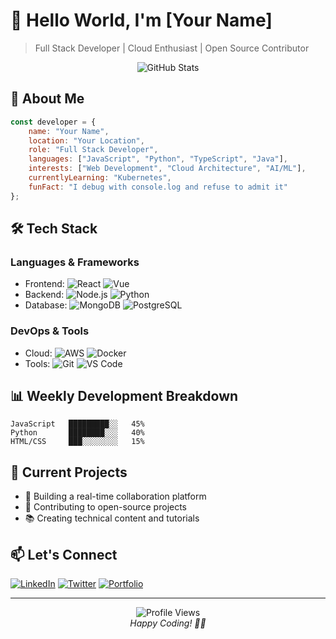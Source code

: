 # 👋 Hello World, I'm [Your Name]

> Full Stack Developer | Cloud Enthusiast | Open Source Contributor

<div align="center">
  <img src="https://github-readme-stats.vercel.app/api?username=YOUR_USERNAME&show_icons=true&theme=radical" alt="GitHub Stats" />
</div>

## 🚀 About Me

```javascript
const developer = {
    name: "Your Name",
    location: "Your Location",
    role: "Full Stack Developer",
    languages: ["JavaScript", "Python", "TypeScript", "Java"],
    interests: ["Web Development", "Cloud Architecture", "AI/ML"],
    currentlyLearning: "Kubernetes",
    funFact: "I debug with console.log and refuse to admit it"
};
```

## 🛠️ Tech Stack

### Languages & Frameworks
- Frontend: ![React](https://img.shields.io/badge/-React-61DAFB?logo=react&logoColor=white) ![Vue](https://img.shields.io/badge/-Vue-4FC08D?logo=vue.js&logoColor=white)
- Backend: ![Node.js](https://img.shields.io/badge/-Node.js-339933?logo=node.js&logoColor=white) ![Python](https://img.shields.io/badge/-Python-3776AB?logo=python&logoColor=white)
- Database: ![MongoDB](https://img.shields.io/badge/-MongoDB-47A248?logo=mongodb&logoColor=white) ![PostgreSQL](https://img.shields.io/badge/-PostgreSQL-336791?logo=postgresql&logoColor=white)

### DevOps & Tools
- Cloud: ![AWS](https://img.shields.io/badge/-AWS-232F3E?logo=amazon-aws&logoColor=white) ![Docker](https://img.shields.io/badge/-Docker-2496ED?logo=docker&logoColor=white)
- Tools: ![Git](https://img.shields.io/badge/-Git-F05032?logo=git&logoColor=white) ![VS Code](https://img.shields.io/badge/-VS%20Code-007ACC?logo=visual-studio-code&logoColor=white)

## 📊 Weekly Development Breakdown

```text
JavaScript   █████████░░   45%
Python       ████████░░░   40%
HTML/CSS     ███░░░░░░░░   15%
```

## 🌱 Current Projects

- 🔭 Building a real-time collaboration platform
- 🌟 Contributing to open-source projects
- 📚 Creating technical content and tutorials

## 📫 Let's Connect

[![LinkedIn](https://img.shields.io/badge/-LinkedIn-0077B5?style=flat&logo=LinkedIn&logoColor=white)](https://linkedin.com/in/YOUR_USERNAME)
[![Twitter](https://img.shields.io/badge/-Twitter-1DA1F2?style=flat&logo=Twitter&logoColor=white)](https://twitter.com/YOUR_USERNAME)
[![Portfolio](https://img.shields.io/badge/-Portfolio-000000?style=flat&logo=About.me&logoColor=white)](https://YOUR_WEBSITE.com)

---
<div align="center">
  <img src="https://komarev.com/ghpvc/?username=YOUR_USERNAME" alt="Profile Views" />
  <br />
  <i>Happy Coding! 👨‍💻</i>
</div>
